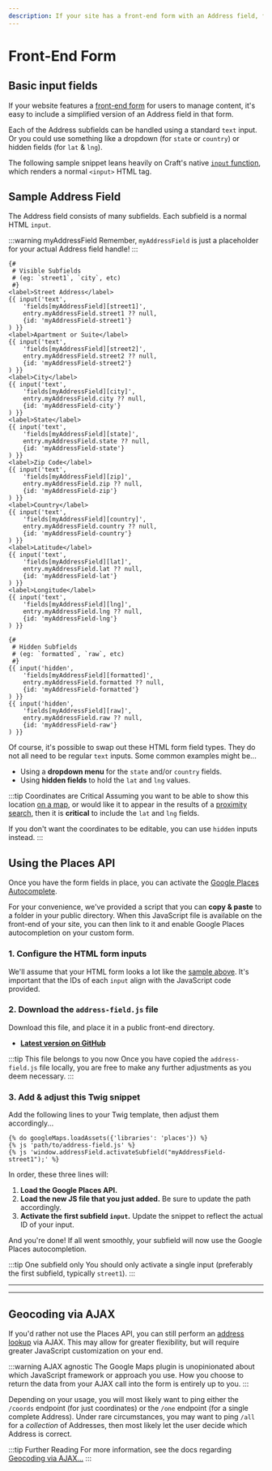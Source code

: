 ```yaml
---
description: If your site has a front-end form with an Address field, follow these instructions. You can easily implement an Address field on a typical Craft form.
---
```


# Front-End Form

## Basic input fields

If your website features a [front-end form](https://craftcms.com/knowledge-base/entry-form) for users to manage content, it's easy to include a simplified version of an Address field in that form.

Each of the Address subfields can be handled using a standard `text` input. Or you could use something like a dropdown (for `state` or `country`) or hidden fields (for `lat` & `lng`).

The following sample snippet leans heavily on Craft's native [`input` function](https://craftcms.com/docs/3.x/dev/functions.html#input), which renders a normal `<input>` HTML tag.

## Sample Address Field

The Address field consists of many subfields. Each subfield is a normal HTML `input`.

:::warning myAddressField
Remember, `myAddressField` is just a placeholder for your actual Address field handle!
:::

```twig
{#
 # Visible Subfields
 # (eg: `street1`, `city`, etc)
 #}
<label>Street Address</label>
{{ input('text',
    'fields[myAddressField][street1]',
    entry.myAddressField.street1 ?? null,
    {id: 'myAddressField-street1'}
) }}
<label>Apartment or Suite</label>
{{ input('text',
    'fields[myAddressField][street2]',
    entry.myAddressField.street2 ?? null,
    {id: 'myAddressField-street2'}
) }}
<label>City</label>
{{ input('text',
    'fields[myAddressField][city]',
    entry.myAddressField.city ?? null,
    {id: 'myAddressField-city'}
) }}
<label>State</label>
{{ input('text',
    'fields[myAddressField][state]',
    entry.myAddressField.state ?? null,
    {id: 'myAddressField-state'}
) }}
<label>Zip Code</label>
{{ input('text',
    'fields[myAddressField][zip]',
    entry.myAddressField.zip ?? null,
    {id: 'myAddressField-zip'}
) }}
<label>Country</label>
{{ input('text',
    'fields[myAddressField][country]',
    entry.myAddressField.country ?? null,
    {id: 'myAddressField-country'}
) }}
<label>Latitude</label>
{{ input('text',
    'fields[myAddressField][lat]',
    entry.myAddressField.lat ?? null,
    {id: 'myAddressField-lat'}
) }}
<label>Longitude</label>
{{ input('text',
    'fields[myAddressField][lng]',
    entry.myAddressField.lng ?? null,
    {id: 'myAddressField-lng'}
) }}

{#
 # Hidden Subfields
 # (eg: `formatted`, `raw`, etc)
 #}
{{ input('hidden',
    'fields[myAddressField][formatted]',
    entry.myAddressField.formatted ?? null,
    {id: 'myAddressField-formatted'}
) }}
{{ input('hidden',
    'fields[myAddressField][raw]',
    entry.myAddressField.raw ?? null,
    {id: 'myAddressField-raw'}
) }}
```

Of course, it's possible to swap out these HTML form field types. They do not all need to be regular `text` inputs. Some common examples might be...

 - Using a **dropdown menu** for the `state` and/or `country` fields.
 - Using **hidden fields** to hold the `lat` and `lng` values.

:::tip Coordinates are Critical
Assuming you want to be able to show this location [on a map](/dynamic-maps/), or would like it to appear in the results of a [proximity search](/proximity-search/), then it is **critical** to include the `lat` and `lng` fields.

If you don't want the coordinates to be editable, you can use `hidden` inputs instead.
:::

## Using the Places API

Once you have the form fields in place, you can activate the [Google Places Autocomplete](https://developers.google.com/maps/documentation/javascript/examples/places-autocomplete).

For your convenience, we've provided a script that you can **copy & paste** to a folder in your public directory. When this JavaScript file is available on the front-end of your site, you can then link to it and enable Google Places autocompletion on your custom form.

### 1. Configure the HTML form inputs

We'll assume that your HTML form looks a lot like the [sample above](#sample-address-field). It's important that the IDs of each `input` align with the JavaScript code provided.

### 2. Download the `address-field.js` file 

Download this file, and place it in a public front-end directory.

 - [**Latest version on GitHub**](https://github.com/doublesecretagency/craft-googlemaps/blob/v4/docs/examples/js/address-field.js)

:::tip This file belongs to you now
Once you have copied the `address-field.js` file locally, you are free to make any further adjustments as you deem necessary.
:::

### 3. Add & adjust this Twig snippet

Add the following lines to your Twig template, then adjust them accordingly...

```twig
{% do googleMaps.loadAssets({'libraries': 'places'}) %}
{% js 'path/to/address-field.js' %}
{% js 'window.addressField.activateSubfield("myAddressField-street1");' %}
```

In order, these three lines will:

1. **Load the Google Places API.**
2. **Load the new JS file that you just added.** Be sure to update the path accordingly.
3. **Activate the first subfield `input`.** Update the snippet to reflect the actual ID of your input.

And you're done! If all went smoothly, your subfield will now use the Google Places autocompletion.

:::tip One subfield only
You should only activate a single input (preferably the first subfield, typically `street1`).
:::

---
---

## Geocoding via AJAX

If you'd rather not use the Places API, you can still perform an [address lookup](/geocoding/) via AJAX. This may allow for greater flexibility, but will require greater JavaScript customization on your end.

:::warning AJAX agnostic
The Google Maps plugin is unopinionated about which JavaScript framework or approach you use. How you choose to return the data from your AJAX call into the form is entirely up to you.
:::

Depending on your usage, you will most likely want to ping either the `/coords` endpoint (for just coordinates) or the `/one` endpoint (for a single complete Address). Under rare circumstances, you may want to ping `/all` for a _collection_ of Addresses, then most likely let the user decide which Address is correct.

:::tip Further Reading
For more information, see the docs regarding [Geocoding via AJAX...](/geocoding/via-ajax/)
:::
